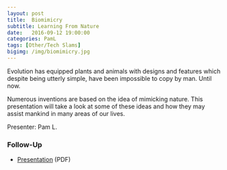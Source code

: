 ```yaml
---
layout: post
title:  Biomimicry
subtitle: Learning From Nature
date:   2016-09-12 19:00:00
categories: PamL
tags: [Other/Tech Slams]
bigimg: /img/biomimicry.jpg
---
```


Evolution has equipped plants and animals with designs and features which despite being utterly simple, have been impossible to copy by man. Until now.

Numerous inventions are based on the idea of mimicking nature. This presentation will take a look at some of these ideas and how they may assist mankind in many areas of our lives.

Presenter: Pam L.

### Follow-Up

* [Presentation](/assets/present/2016/biomimicry.pdf) (PDF) 
